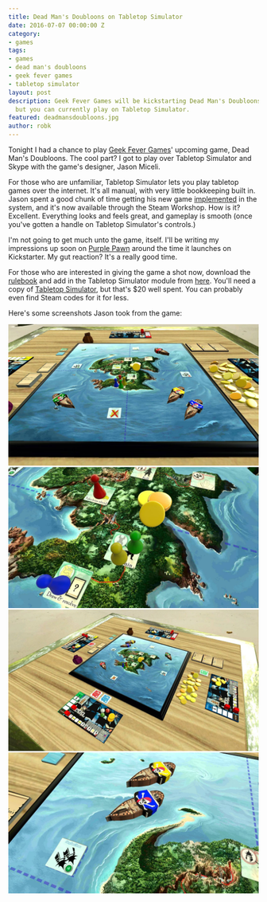 ```yaml
---
title: Dead Man's Doubloons on Tabletop Simulator
date: 2016-07-07 00:00:00 Z
category:
- games
tags:
- games
- dead man's doubloons
- geek fever games
- tabletop simulator
layout: post
description: Geek Fever Games will be kickstarting Dead Man's Doubloons in August,
  but you can currently play on Tabletop Simulator.
featured: deadmansdoubloons.jpg
author: robk
---
```


Tonight I had a chance to play [Geek Fever Games](http://geekfevergames.com)' upcoming game, Dead Man's Doubloons. The cool part? I got to play over Tabletop Simulator and Skype with the game's designer, Jason Miceli.

For those who are unfamiliar, Tabletop Simulator lets you play tabletop games over the internet. It's all manual, with very little bookkeeping built in. Jason spent a good chunk of time getting his new game [implemented](http://steamcommunity.com/sharedfiles/filedetails/?id=709659224) in the system, and it's now available through the Steam Workshop. How is it? Excellent. Everything looks and feels great, and gameplay is smooth (once you've gotten a handle on Tabletop Simulator's controls.)

I'm not going to get much unto the game, itself. I'll be writing my impressions up soon on [Purple Pawn](http://purplepawn.com) around the time it launches on Kickstarter. My gut reaction? It's a really good time.

For those who are interested in giving the game a shot now, download the [rulebook](http://www.geekfevergames.com/uploads/2/3/9/9/23991524/dead_mans_doubloons_-_rules_1.2.pdf) and add in the Tabletop Simulator module from [here](http://steamcommunity.com/sharedfiles/filedetails/?id=709659224). You'll need a copy of [Tabletop Simulator](http://steamcommunity.com/app/286160), but that's $20 well spent. You can probably even find Steam codes for it for less.

Here's some screenshots Jason took from the game:

![Dead Man's Doubloons 1](/images/deadmansdoubloons/dmd1.jpg)
![Dead Man's Doubloons 2](/images/deadmansdoubloons/dmd2.jpg)
![Dead Man's Doubloons 3](/images/deadmansdoubloons/dmd3.jpg)
![Dead Man's Doubloons 4](/images/deadmansdoubloons/dmd4.jpg)
